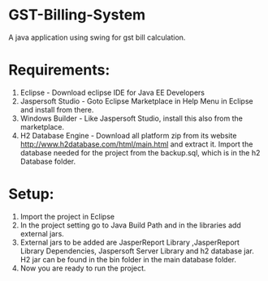 # GST-Billing-System
A java application using swing for gst bill calculation.

# Requirements:
1. Eclipse - Download eclipse IDE for Java EE Developers
2. Jaspersoft Studio - Goto Eclipse Marketplace in Help Menu in Eclipse and install from there.
3. Windows Builder - Like Jaspersoft Studio, install this also from the marketplace.
4. H2 Database Engine - Download all platform zip from its website http://www.h2database.com/html/main.html and extract it. Import the database needed for the project from the backup.sql, which is in the h2 Database folder.

# Setup:
1. Import the project in Eclipse
2. In the project setting go to Java Build Path and in the libraries add external jars.
3. External jars to be added are JasperReport Library ,JasperReport Library Dependencies, Jaspersoft Server Library and h2 database jar.
   H2 jar can be found in the bin folder in the main database folder.
4. Now you are ready to run the project.
  
   
